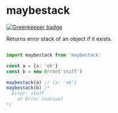 # maybestack

[![Greenkeeper badge](https://badges.greenkeeper.io/SEAPUNK/maybestack.svg)](https://greenkeeper.io/)

Returns error stack of an object if it exists.

```javascript

import maybestack from 'maybestack'

const a = {a: 'ok'}
const b = new Error('stuff')

maybestack(a) // {a: 'ok'}
maybestack(b) /*
  Error: stuff
    at Error (native)
*/


```
